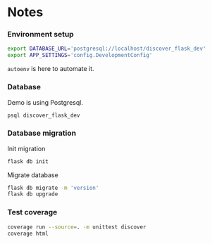 # Notes

### Environment setup

```bash
export DATABASE_URL='postgresql://localhost/discover_flask_dev'
export APP_SETTINGS='config.DevelopmentConfig'
```

`autoenv` is here to automate it.

### Database

Demo is using Postgresql. 

```bash
psql discover_flask_dev
```

### Database migration

Init migration
```bash
flask db init
```

Migrate database
```bash
flask db migrate -m 'version'
flask db upgrade
```

### Test coverage

```bash
coverage run --source=. -m unittest discover
coverage html
```